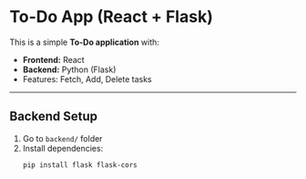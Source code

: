 # To-Do App (React + Flask)

This is a simple **To-Do application** with:
- **Frontend:** React
- **Backend:** Python (Flask)
- Features: Fetch, Add, Delete tasks

---

##  Backend Setup
1. Go to `backend/` folder
2. Install dependencies:
   ```bash
   pip install flask flask-cors
